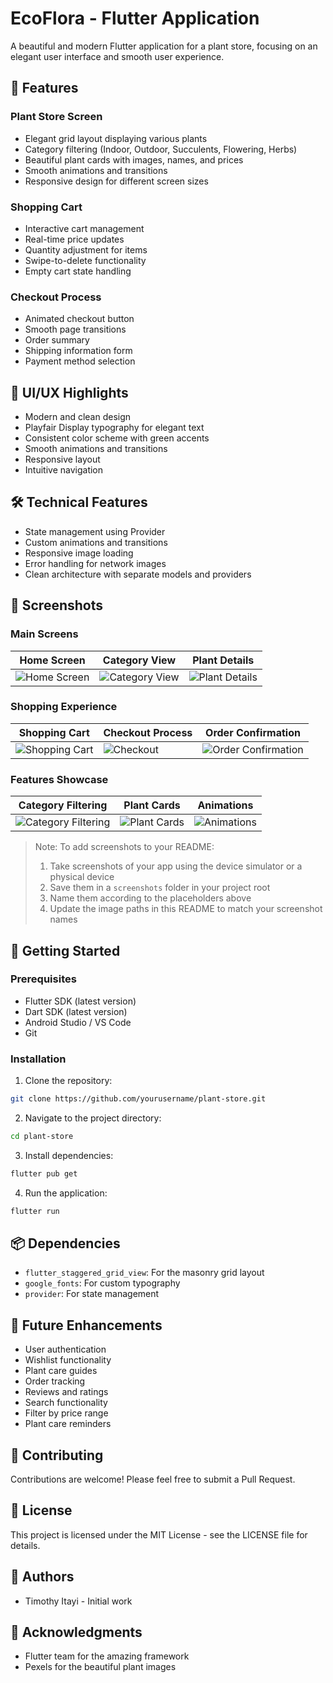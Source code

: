 # EcoFlora - Flutter Application

A beautiful and modern Flutter application for a plant store, focusing on an elegant user interface and smooth user experience.

## 🌿 Features

### Plant Store Screen
- Elegant grid layout displaying various plants
- Category filtering (Indoor, Outdoor, Succulents, Flowering, Herbs)
- Beautiful plant cards with images, names, and prices
- Smooth animations and transitions
- Responsive design for different screen sizes

### Shopping Cart
- Interactive cart management
- Real-time price updates
- Quantity adjustment for items
- Swipe-to-delete functionality
- Empty cart state handling

### Checkout Process
- Animated checkout button
- Smooth page transitions
- Order summary
- Shipping information form
- Payment method selection

## 🎨 UI/UX Highlights
- Modern and clean design
- Playfair Display typography for elegant text
- Consistent color scheme with green accents
- Smooth animations and transitions
- Responsive layout
- Intuitive navigation

## 🛠️ Technical Features
- State management using Provider
- Custom animations and transitions
- Responsive image loading
- Error handling for network images
- Clean architecture with separate models and providers

## 📱 Screenshots

### Main Screens
| Home Screen | Category View | Plant Details |
|-------------|---------------|---------------|
| ![Home Screen](screenshots/home_screen.png) | ![Category View](screenshots/category_view.png) | ![Plant Details](screenshots/plant_details.png) |

### Shopping Experience
| Shopping Cart | Checkout Process | Order Confirmation |
|---------------|------------------|-------------------|
| ![Shopping Cart](screenshots/cart_screen.png) | ![Checkout](screenshots/checkout_screen.png) | ![Order Confirmation](screenshots/order_confirmation.png) |

### Features Showcase
| Category Filtering | Plant Cards | Animations |
|-------------------|-------------|------------|
| ![Category Filtering](screenshots/category_filtering.png) | ![Plant Cards](screenshots/plant_cards.png) | ![Animations](screenshots/animations.png) |

> Note: To add screenshots to your README:
> 1. Take screenshots of your app using the device simulator or a physical device
> 2. Save them in a `screenshots` folder in your project root
> 3. Name them according to the placeholders above
> 4. Update the image paths in this README to match your screenshot names

## 🚀 Getting Started

### Prerequisites
- Flutter SDK (latest version)
- Dart SDK (latest version)
- Android Studio / VS Code
- Git

### Installation
1. Clone the repository:
```bash
git clone https://github.com/yourusername/plant-store.git
```

2. Navigate to the project directory:
```bash
cd plant-store
```

3. Install dependencies:
```bash
flutter pub get
```

4. Run the application:
```bash
flutter run
```

## 📦 Dependencies
- `flutter_staggered_grid_view`: For the masonry grid layout
- `google_fonts`: For custom typography
- `provider`: For state management

## 🎯 Future Enhancements
- User authentication
- Wishlist functionality
- Plant care guides
- Order tracking
- Reviews and ratings
- Search functionality
- Filter by price range
- Plant care reminders

## 🤝 Contributing
Contributions are welcome! Please feel free to submit a Pull Request.

## 📄 License
This project is licensed under the MIT License - see the LICENSE file for details.

## 👥 Authors
- Timothy Itayi - Initial work

## 🙏 Acknowledgments
- Flutter team for the amazing framework
- Pexels for the beautiful plant images


